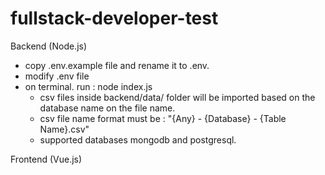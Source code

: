 # fullstack-developer-test


Backend (Node.js)
* copy .env.example file and rename it to .env.
* modify .env file
* on terminal. run : node index.js
    - csv files inside backend/data/ folder will be imported based on the database name on the file name.
    - csv file name format must be : "{Any} - {Database} - {Table Name}.csv"
    - supported databases mongodb and postgresql.

Frontend (Vue.js)

